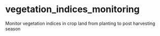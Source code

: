 # vegetation_indices_monitoring
Monitor vegetation indices in crop land from planting to post harvesting season

